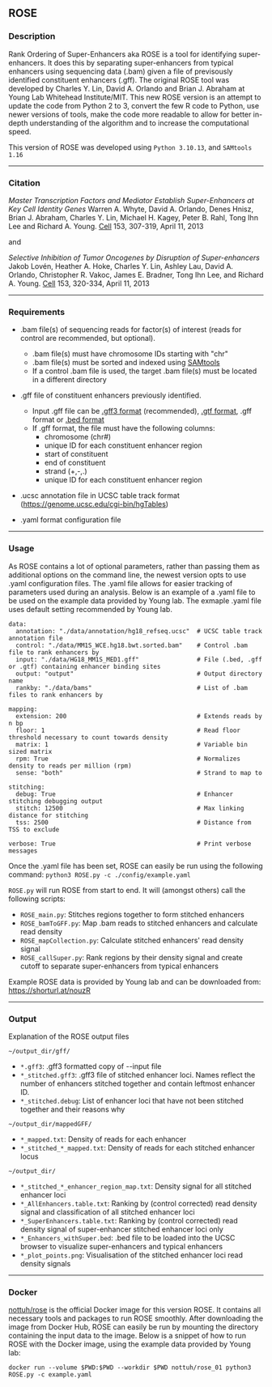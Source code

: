 ## ROSE

### Description

Rank Ordering of Super-Enhancers aka ROSE is a tool for identifying super-enhancers. It does this by separating super-enhancers from typical enhancers using sequencing data (.bam) given a file of previsously identified constituent enhancers (.gff). The original ROSE tool was developed by Charles Y. Lin, David A. Orlando and Brian J. Abraham at Young Lab Whitehead Institute/MIT. This new ROSE version is an attempt to update the code from Python 2 to 3, convert the few R code to Python, use newer versions of tools, make the code more readable to allow for better in-depth understanding of the algorithm and to increase the computational speed.

This version of ROSE was developed using `Python 3.10.13`, and `SAMtools 1.16`

---

### Citation

*Master Transcription Factors and Mediator Establish Super-Enhancers at Key Cell Identity Genes*
Warren A. Whyte, David A. Orlando, Denes Hnisz, Brian J. Abraham, Charles Y. Lin, Michael H. Kagey, Peter B. Rahl, Tong Ihn Lee and Richard A. Young. [Cell](https://www.sciencedirect.com/science/article/pii/S0092867413003929) 153, 307-319, April 11, 2013

and

*Selective Inhibition of Tumor Oncogenes by Disruption of Super-enhancers* 
Jakob Lovén, Heather A. Hoke, Charles Y. Lin, Ashley Lau, David A. Orlando, Christopher R. Vakoc, James E. Bradner, Tong Ihn Lee, and Richard A. Young. [Cell](https://www.sciencedirect.com/science/article/pii/S0092867413003930) 153, 320-334, April 11, 2013

---

### Requirements

- .bam file(s) of sequencing reads for factor(s) of interest (reads for control are recommended, but optional).
	- .bam file(s) must have chromosome IDs starting with "chr"
	- .bam file(s) must be sorted and indexed using [SAMtools](http://www.htslib.org/doc/samtools.html)
	- If a control .bam file is used, the target .bam file(s) must be located in a different directory

- .gff file of constituent enhancers previously identified.
	- Input .gff file can be [.gff3 format](https://asia.ensembl.org/info/website/upload/gff3.html) (recommended), [.gtf format](https://asia.ensembl.org/info/website/upload/gff.html), .gff format or [.bed format](https://asia.ensembl.org/info/website/upload/bed.html)
	- If .gff format, the file must have the following columns:
		* chromosome (chr#)
		* unique ID for each constituent enhancer region
		* start of constituent
		* end of constituent
		* strand (+,-,.)
		* unique ID for each constituent enhancer region
		
- .ucsc annotation file in UCSC table track format (https://genome.ucsc.edu/cgi-bin/hgTables)

- .yaml format configuration file 

---

### Usage

As ROSE contains a lot of optional parameters, rather than passing them as additional options on the command line, the newest version opts to use .yaml configuration files. The .yaml file allows for easier tracking of parameters used during an analysis. Below is an example of a .yaml file to be used on the example data provided by Young lab. The exmaple .yaml file uses default setting recommended by Young lab.

```
data:
  annotation: "./data/annotation/hg18_refseq.ucsc"	# UCSC table track annotation file
  control: "./data/MM1S_WCE.hg18.bwt.sorted.bam"	# Control .bam file to rank enhancers by
  input: "./data/HG18_MM1S_MED1.gff"				# File (.bed, .gff or .gtf) containing enhancer binding sites
  output: "output"									# Output directory name
  rankby: "./data/bams"								# List of .bam files to rank enhancers by

mapping:
  extension: 200									# Extends reads by n bp
  floor: 1											# Read floor threshold necessary to count towards density
  matrix: 1											# Variable bin sized matrix
  rpm: True											# Normalizes density to reads per million (rpm)
  sense: "both"										# Strand to map to

stitching:
  debug: True										# Enhancer stitching debugging output
  stitch: 12500										# Max linking distance for stitching
  tss: 2500											# Distance from TSS to exclude

verbose: True										# Print verbose messages
```

Once the .yaml file has been set, ROSE can easily be run using the following command: `python3 ROSE.py -c ./config/example.yaml`

`ROSE.py` will run ROSE from start to end. It will (amongst others) call the following scripts:

- `ROSE_main.py`: Stitches regions together to form stitched enhancers
- `ROSE_bamToGFF.py`: Map .bam reads to stitched enhancers and calculate read density
- `ROSE_mapCollection.py`: Calculate stitched enhancers' read density signal
- `ROSE_callSuper.py`: Rank regions by their density signal and create cutoff to separate super-enhancers from typical enhancers

Example ROSE data is provided by Young lab and can be downloaded from: <https://shorturl.at/nouzR>

---

### Output

Explanation of the ROSE output files

`~/output_dir/gff/`

- `*.gff3`: .gff3 formatted copy of --input file
- `*_stitched.gff3`: .gff3 file of stitched enhancer loci. Names reflect the number of enhancers stitched together and contain leftmost enhancer ID.
- `*_stitched.debug`: List of enhancer loci that have not been stitched together and their reasons why

`~/output_dir/mappedGFF/`

- `*_mapped.txt`: Density of reads for each enhancer
- `*_stitched_*_mapped.txt`: Density of reads for each stitched enhancer locus

`~/output_dir/`

- `*_stitched_*_enhancer_region_map.txt`: Density signal for all stitched enhancer loci
- `*_AllEnhancers.table.txt`: Ranking by (control corrected) read density signal and classification of all stitched enhancer loci
- `*_SuperEnhancers.table.txt`: Ranking by (control corrected) read density signal of super-enhancer stitched enhancer loci only
- `*_Enhancers_withSuper.bed`: .bed file to be loaded into the UCSC browser to visualize super-enhancers and typical enhancers
- `*_plot_points.png`: Visualisation of the stitched enhancer loci read density signals

---

### Docker

[nottuh/rose](https://hub.docker.com/r/nottuh/rose) is the official Docker image for this version ROSE. It contains all necessary tools and packages to run ROSE smoothly. After downloading the image from Docker Hub, ROSE can easily be run by mounting the directory containing the input data to the image. Below is a snippet of how to run ROSE with the Docker image, using the example data provided by Young lab:

`docker run --volume $PWD:$PWD --workdir $PWD nottuh/rose_01 python3 ROSE.py -c example.yaml`
